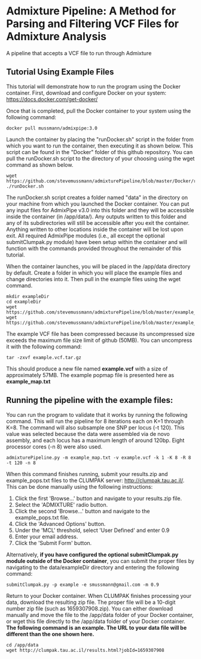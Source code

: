# Admixture Pipeline: A Method for Parsing and Filtering VCF Files for Admixture Analysis
A pipeline that accepts a VCF file to run through Admixture

## Tutorial Using Example Files

This tutorial will demonstrate how to run the program using the Docker container. First, download and configure Docker on your system: https://docs.docker.com/get-docker/

Once that is completed, pull the Docker container to your system using the following command:
```
docker pull mussmann/admixpipe:3.0
```

Launch the container by placing the "runDocker.sh" script in the folder from which you want to run the container, then executing it as shown below. This script can be found in the "Docker" folder of this github repository. You can pull the runDocker.sh script to the directory of your choosing using the wget command as shown below.
```
wget https://github.com/stevemussmann/admixturePipeline/blob/master/Docker/runDocker.sh
./runDocker.sh
```
The runDocker.sh script creates a folder named "data" in the directory on your machine from which you launched the Docker container. You can put any input files for AdmixPipe v3.0 into this folder and they will be accessible inside the container (in /app/data/). Any outputs written to this folder and any of its subdirectories will still be accessible after you exit the container. Anything written to other locations inside the container will be lost upon exit. All required AdmixPipe modules (i.e., all except the optional submitClumpak.py module) have been setup within the container and will function with the commands provided throughout the remainder of this tutorial.

When the container launches, you will be placed in the /app/data directory by default. Create a folder in which you will place the example files and change directories into it. Then pull in the example files using the wget command.
```
mkdir exampleDir
cd exampleDir
wget https://github.com/stevemussmann/admixturePipeline/blob/master/example_files/example.vcf.tar.gz
wget https://github.com/stevemussmann/admixturePipeline/blob/master/example_files/example_map.txt
```

The example VCF file has been compressed because its uncompressed size exceeds the maximum file size limit of github (50MB). You can uncompress it with the following command:

```
tar -zxvf example.vcf.tar.gz
```

This should produce a new file named **example.vcf** with a size of approximately 57MB. The example popmap file is presented here as **example_map.txt**

## Running the pipeline with the example files:

You can run the program to validate that it works by running the following command. This will run the pipeline for 8 iterations each on K=1 through K=8. The command will also subsample one SNP per locus (-t 120). This value was selected because the data were assembled via de novo assembly, and each locus has a maximum length of around 120bp. Eight processor cores (-n 8) were also used. 

```
admixturePipeline.py -m example_map.txt -v example.vcf -k 1 -K 8 -R 8 -t 120 -n 8
```

When this command finishes running, submit your results.zip and example_pops.txt files to the CLUMPAK server: http://clumpak.tau.ac.il/. This can be done manually using the following instructions:
1) Click the first 'Browse...' button and navigate to your results.zip file.
2) Select the 'ADMIXTURE' radio button.
3) Click the second 'Browse...' button and navigate to the example_pops.txt file.
4) Click the 'Advanced Options' button.
5) Under the 'MCL' threshold, select 'User Defined' and enter 0.9
6) Enter your email address.
7) Click the 'Submit Form' button.

Alternatively, **if you have configured the optional submitClumpak.py module outside of the Docker container**, you can submit the proper files by navigating to the data/exampleDir directory and entering the following command:
```
submitClumpak.py -p example -e smussmann@gmail.com -m 0.9
```

Return to your Docker container. When CLUMPAK finishes processing your data, download the resulting zip file. The proper file will be a 10-digit number zip file (such as 1659307908.zip). You can either download manually and move the file to the /app/data folder of your Docker container, or wget this file directly to the /app/data folder of your Docker container. **The following command is an example. The URL to your data file will be different than the one shown here.**

```
cd /app/data
wget http://clumpak.tau.ac.il/results.html?jobId=1659307908
```

